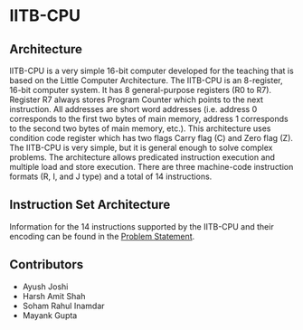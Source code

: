 # IITB-CPU
## Architecture
IITB-CPU is a very simple 16-bit computer developed for the teaching that is based on the Little
Computer Architecture. The IITB-CPU is an 8-register, 16-bit computer system. It has 8 general-purpose
registers (R0 to R7). Register R7 always stores Program Counter which points to the next instruction. All
addresses are short word addresses (i.e. address 0 corresponds to the first two bytes of main memory,
address 1 corresponds to the second two bytes of main memory, etc.). This architecture uses condition
code register which has two flags Carry flag (C) and Zero flag (Z). The IITB-CPU is very simple, but it is
general enough to solve complex problems. The architecture allows predicated instruction execution
and multiple load and store execution. There are three machine-code instruction formats (R, I, and J
type) and a total of 14 instructions.

## Instruction Set Architecture
Information for the 14 instructions supported by the IITB-CPU and their encoding can be found in the [Problem Statement](https://github.com/SohamInamdar142857/EE224_16_bit_CPU/blob/main/EE224-IITB-CPU-Project.pdf).

## Contributors
* Ayush Joshi
* Harsh Amit Shah
* Soham Rahul Inamdar
* Mayank Gupta
